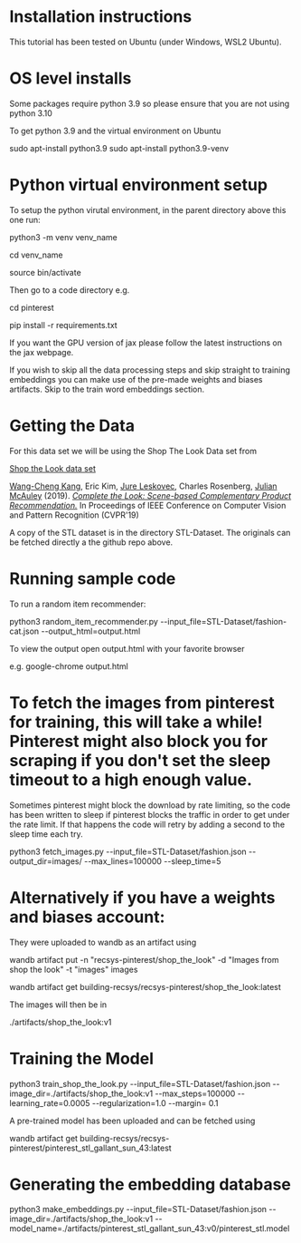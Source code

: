 Installation instructions
=========================

This tutorial has been tested on Ubuntu (under Windows, WSL2 Ubuntu).

OS level installs
=================
Some packages require python 3.9 so please ensure that you are not using python 3.10

To get python 3.9 and the virtual environment on Ubuntu

sudo apt-install python3.9
sudo apt-install python3.9-venv

Python virtual environment setup
================================

To setup the python virutal environment, in the parent directory above this one run:

python3 -m venv venv_name

cd venv_name

source bin/activate

Then go to a code directory e.g.

cd pinterest

pip install -r requirements.txt

If you want the GPU version of jax please follow the latest instructions on the jax webpage.

If you wish to skip all the data processing steps and skip straight to training embeddings you can make use of the pre-made weights and biases artifacts.
Skip to the train word embeddings section.

Getting the Data
================

For this data set we will be using the Shop The Look Data set from

[Shop the Look data set](https://github.com/kang205/STL-Dataset)

[Wang-Cheng Kang](http://kwc-oliver.com), Eric Kim, [Jure Leskovec](https://cs.stanford.edu/people/jure/), Charles Rosenberg, [Julian McAuley](http://cseweb.ucsd.edu/~jmcauley/) (2019). *[Complete the Look: Scene-based Complementary Product Recommendation.](https://arxiv.org/pdf/1812.01748.pdf)* In Proceedings of IEEE Conference on Computer Vision and Pattern Recognition (CVPR'19)

A copy of the STL dataset is in the directory STL-Dataset.
The originals can be fetched directly a the github repo above.

Running sample code
===================

To run a random item recommender:

python3 random_item_recommender.py --input_file=STL-Dataset/fashion-cat.json --output_html=output.html

To view the output open output.html with your favorite browser

e.g. google-chrome output.html

To fetch the images from pinterest for training, this will take a while!
Pinterest might also block you for scraping if you don't set the sleep timeout to a high enough value.
=======
Sometimes pinterest might block the download by rate limiting,
so the code has been written to sleep if pinterest blocks the traffic in order to get
under the rate limit. If that happens the code will retry by adding a second to the sleep time
each try.

python3 fetch_images.py --input_file=STL-Dataset/fashion.json --output_dir=images/ --max_lines=100000 --sleep_time=5

Alternatively if you have a weights and biases account:
=======
They were uploaded to wandb as an artifact using

wandb artifact put -n "recsys-pinterest/shop_the_look" -d "Images from shop the look" -t "images" images

 wandb artifact get building-recsys/recsys-pinterest/shop_the_look:latest

The images will then be in

./artifacts/shop_the_look:v1

Training the Model
==================

python3 train_shop_the_look.py --input_file=STL-Dataset/fashion.json --image_dir=./artifacts/shop_the_look\:v1 --max_steps=100000 --learning_rate=0.0005 --regularization=1.0 --margin=
0.1

A pre-trained model has been uploaded and can be fetched using

wandb artifact get building-recsys/recsys-pinterest/pinterest_stl_gallant_sun_43:latest

Generating the embedding database
=================================

 python3 make_embeddings.py --input_file=STL-Dataset/fashion.json --image_dir=./artifacts/shop_the_look\:v1 --model_name=./artifacts/pinterest_stl_gallant_sun_43\:v0/pinterest_stl.model